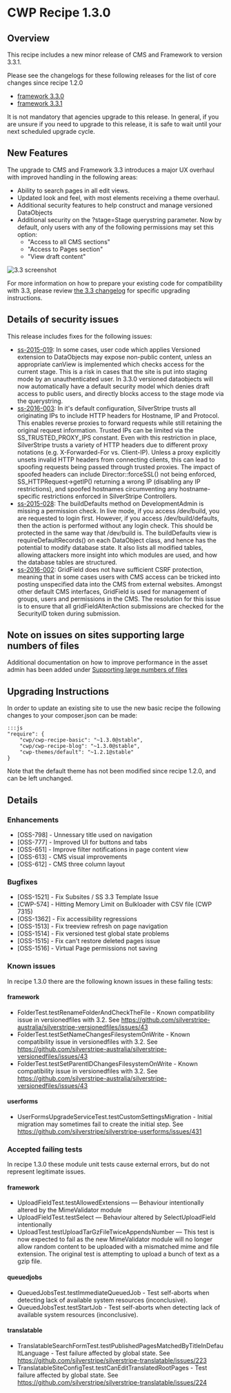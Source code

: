 # CWP Recipe 1.3.0

## Overview

This recipe includes a new minor release of CMS and Framework to version 3.3.1.

Please see the changelogs for these following releases for the list of core changes since recipe 1.2.0

 * [framework 3.3.0](https://docs.silverstripe.org/en/3.3/changelogs/3.3.0/)
 * [framework 3.3.1](https://docs.silverstripe.org/en/3.3/changelogs/3.3.1/)

It is not mandatory that agencies upgrade to this release. In general, if you are unsure if you
need to upgrade to this release, it is safe to wait until your next scheduled upgrade cycle.

## New Features

The upgrade to CMS and Framework 3.3 introduces a major UX overhaul with improved handling
in the following areas:

- Ability to search pages in all edit views.
- Updated look and feel, with most elements receiving a theme overhaul.
- Additional security features to help construct and manage versioned DataObjects
- Additional security on the ?stage=Stage querystring parameter. Now by default, only users
    with any of the following permissions may set this option:
  - "Access to all CMS sections"
  - "Access to Pages section"
  - "View draft content"

![3.3 screenshot](../_images/recipe_1.3.0_3.3_framework.png)

For more information on how to prepare your existing code for compatibility with 3.3, please review
[the 3.3 changelog](https://docs.silverstripe.org/en/3.3/changelogs/3.3.0/) for specific upgrading instructions.

## Details of security issues

This release includes fixes for the following issues:

 * [ss-2015-019](http://www.silverstripe.org/download/security-releases/ss-2015-019): In some cases, user
   code which applies Versioned extension to DataObjects may expose non-public content, unless an
   appropriate canView is implemented which checks access for the current stage.
   This is a risk in cases that the site is put into staging mode by an unauthenticated user.
   In 3.3.0 versioned dataobjects will now automatically have a default security model which denies draft
   access to public users, and directly blocks access to the stage mode via the querystring.
 * [ss-2016-003](http://www.silverstripe.org/download/security-releases/ss-2016-003): In it's default
   configuration, SilverStripe trusts all originating IPs to include HTTP headers for Hostname, IP and
   Protocol. This enables reverse proxies to forward requests while still retaining the original request
   information. Trusted IPs can be limited via the SS_TRUSTED_PROXY_IPS constant. Even with this
   restriction in place, SilverStripe trusts a variety of HTTP headers due to different proxy notations
   (e.g. X-Forwarded-For vs. Client-IP). Unless a proxy explicitly unsets invalid HTTP headers from
   connecting clients, this can lead to spoofing requests being passed through trusted proxies.
   The impact of spoofed headers can include Director::forceSSL() not being enforced,
   SS_HTTPRequest->getIP() returning a wrong IP (disabling any IP restrictions), and spoofed hostnames
   circumventing any hostname-specific restrictions enforced in SilverStripe Controllers.
 * [ss-2015-028](http://www.silverstripe.org/download/security-releases/ss-2015-028): The buildDefaults
   method on DevelopmentAdmin is missing a permission check. In live mode, if you access /dev/build,
   you are requested to login first. However, if you access /dev/build/defaults, then the action is
   performed without any login check. This should be protected in the same way that /dev/build is.
   The buildDefaults view is requireDefaultRecords() on each DataObject class, and hence has the
   potential to modify database state. It also lists all modified tables, allowing attackers more
   insight into which modules are used, and how the database tables are structured.
 * [ss-2016-002](http://www.silverstripe.org/download/security-releases/ss-2016-002): GridField does
   not have sufficient CSRF protection, meaning that in some cases users with CMS access can be tricked
   into posting unspecified data into the CMS from external websites. Amongst other default CMS interfaces,
   GridField is used for management of groups, users and permissions in the CMS.
   The resolution for this issue is to ensure that all gridFieldAlterAction submissions are checked
   for the SecurityID token during submission.

## Note on issues on sites supporting large numbers of files

Additional documentation on how to improve performance in the asset admin has been added under
[Supporting large numbers of files](/how_tos/supporting_large_numbers_of_files)

## Upgrading Instructions

In order to update an existing site to use the new basic recipe the following changes to your composer.json
can be made:

	:::js
	"require": {
		"cwp/cwp-recipe-basic": "~1.3.0@stable",
		"cwp/cwp-recipe-blog": "~1.3.0@stable",
		"cwp-themes/default": "~1.2.1@stable"
	}

Note that the default theme has not been modified since recipe 1.2.0, and can be left unchanged.

## Details

### Enhancements

 * [OSS-798] - Unnessary title used on navigation
 * [OSS-777] - Improved UI for buttons and tabs
 * [OSS-651] - Improve filter notifications in page content view
 * [OSS-613] - CMS visual improvements
 * [OSS-612] - CMS three column layout

### Bugfixes

 * [OSS-1521] - Fix Subsites / SS 3.3 Template Issue
 * [CWP-574] - Hitting Memory Limit on Bulkloader with CSV file (CWP 7315)
 * [OSS-1362] - Fix accessibility regressions
 * [OSS-1513] - Fix treeview refresh on page navigation
 * [OSS-1514] - Fix versioned test global state problems
 * [OSS-1515] - Fix can't restore deleted pages issue
 * [OSS-1516] - Virtual Page permissions not saving

### Known issues

In recipe 1.3.0 there are the following known issues in these failing tests:

#### framework

 * FolderTest.testRenameFolderAndCheckTheFile - Known compatibility issue in versionedfiles
   with 3.2. See https://github.com/silverstripe-australia/silverstripe-versionedfiles/issues/43
 * FolderTest.testSetNameChangesFilesystemOnWrite - Known compatibility issue in versionedfiles
   with 3.2. See https://github.com/silverstripe-australia/silverstripe-versionedfiles/issues/43
 * FolderTest.testSetParentIDChangesFilesystemOnWrite - Known compatibility issue in versionedfiles
   with 3.2. See https://github.com/silverstripe-australia/silverstripe-versionedfiles/issues/43
   
#### userforms

 * UserFormsUpgradeServiceTest.testCustomSettingsMigration - Initial migration may sometimes fail
   to create the initial step. See https://github.com/silverstripe/silverstripe-userforms/issues/431

### Accepted failing tests

In recipe 1.3.0 these module unit tests cause external errors, but do not represent legitimate issues.

#### framework

 * UploadFieldTest.testAllowedExtensions — Behaviour intentionally altered by the MimeValidator module
 * UploadFieldTest.testSelect — Behaviour altered by SelectUploadField intentionally
 * UploadTest.testUploadTarGzFileTwiceAppendsNumber — This test is now expected
   to fail as the new MimeValidator module will no longer allow random content to
   be uploaded with a mismatched mime and file extension. The original test is
   attempting to upload a bunch of text as a gzip file.

#### queuedjobs

 * QueuedJobsTest.testImmediateQueuedJob - Test self-aborts when detecting lack of available system
   resources (inconclusive).
 * QueuedJobsTest.testStartJob - Test self-aborts when detecting lack of available system
   resources (inconclusive).

#### translatable

 * TranslatableSearchFormTest.testPublishedPagesMatchedByTitleInDefaultLanguage - Test failure
   affected by global state. See https://github.com/silverstripe/silverstripe-translatable/issues/223
 * TranslatableSiteConfigTest.testCanEditTranslatedRootPages - Test failure affected by global state.
   See https://github.com/silverstripe/silverstripe-translatable/issues/224
